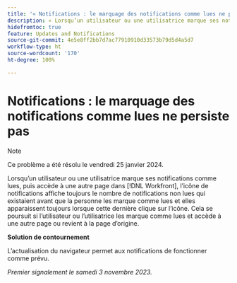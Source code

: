 ```yaml
---
title: '« Notifications : le marquage des notifications comme lues ne persiste pas »'
description: « Lorsqu’un utilisateur ou une utilisatrice marque ses notifications comme lues, puis accède à une autre page dans Workfront, l’icône de notifications affiche toujours le nombre de notifications non lues qui existaient avant que la personne les marque comme lues et elles apparaissent toujours lorsque cette dernière clique sur l’icône. Cela se poursuit si l’utilisateur ou l’utilisatrice les marque comme lues et accède à une autre page ou revient à la page d’origine. »
hidefromtoc: true
feature: Updates and Notifications
source-git-commit: 4e5e8ff2bb7d7ac77910910d33573b79d5d4a5d7
workflow-type: ht
source-wordcount: '170'
ht-degree: 100%

---
```



# Notifications : le marquage des notifications comme lues ne persiste pas

>[!NOTE]
>
>Ce problème a été résolu le vendredi 25 janvier 2024.

Lorsqu’un utilisateur ou une utilisatrice marque ses notifications comme lues, puis accède à une autre page dans [!DNL Workfront], l’icône de notifications affiche toujours le nombre de notifications non lues qui existaient avant que la personne les marque comme lues et elles apparaissent toujours lorsque cette dernière clique sur l’icône. Cela se poursuit si l’utilisateur ou l’utilisatrice les marque comme lues et accède à une autre page ou revient à la page d’origine.

**Solution de contournement**

L’actualisation du navigateur permet aux notifications de fonctionner comme prévu.

_Premier signalement le samedi 3 novembre 2023._

